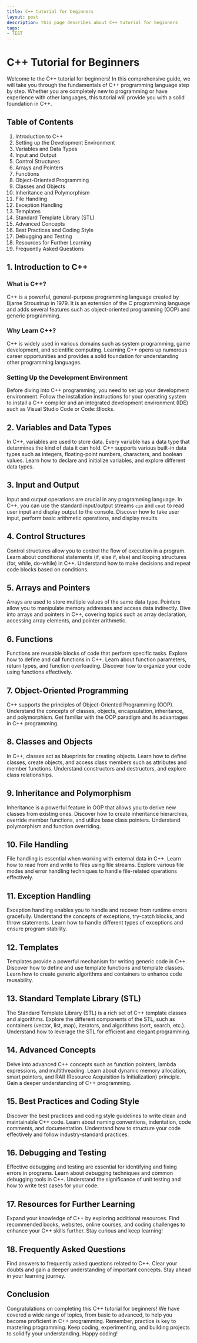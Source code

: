 ```yaml
---
title: C++ tutorial for beginners
layout: post
description: this page describes about C++ tutorial for beginners
tags:
- TEST
---
```

# C++ Tutorial for Beginners

Welcome to the C++ tutorial for beginners! In this comprehensive guide, we will take you through the fundamentals of C++ programming language step by step. Whether you are completely new to programming or have experience with other languages, this tutorial will provide you with a solid foundation in C++.

## Table of Contents

1. Introduction to C++
2. Setting up the Development Environment
3. Variables and Data Types
4. Input and Output
5. Control Structures
6. Arrays and Pointers
7. Functions
8. Object-Oriented Programming
9. Classes and Objects
10. Inheritance and Polymorphism
11. File Handling
12. Exception Handling
13. Templates
14. Standard Template Library (STL)
15. Advanced Concepts
16. Best Practices and Coding Style
17. Debugging and Testing
18. Resources for Further Learning
19. Frequently Asked Questions

## 1. Introduction to C++

### What is C++?

C++ is a powerful, general-purpose programming language created by Bjarne Stroustrup in 1979. It is an extension of the C programming language and adds several features such as object-oriented programming (OOP) and generic programming.

### Why Learn C++?

C++ is widely used in various domains such as system programming, game development, and scientific computing. Learning C++ opens up numerous career opportunities and provides a solid foundation for understanding other programming languages.

### Setting Up the Development Environment

Before diving into C++ programming, you need to set up your development environment. Follow the installation instructions for your operating system to install a C++ compiler and an integrated development environment (IDE) such as Visual Studio Code or Code::Blocks.

## 2. Variables and Data Types

In C++, variables are used to store data. Every variable has a data type that determines the kind of data it can hold. C++ supports various built-in data types such as integers, floating-point numbers, characters, and boolean values. Learn how to declare and initialize variables, and explore different data types.

## 3. Input and Output

Input and output operations are crucial in any programming language. In C++, you can use the standard input/output streams `cin` and `cout` to read user input and display output to the console. Discover how to take user input, perform basic arithmetic operations, and display results.

## 4. Control Structures

Control structures allow you to control the flow of execution in a program. Learn about conditional statements (if, else if, else) and looping structures (for, while, do-while) in C++. Understand how to make decisions and repeat code blocks based on conditions.

## 5. Arrays and Pointers

Arrays are used to store multiple values of the same data type. Pointers allow you to manipulate memory addresses and access data indirectly. Dive into arrays and pointers in C++, covering topics such as array declaration, accessing array elements, and pointer arithmetic.

## 6. Functions

Functions are reusable blocks of code that perform specific tasks. Explore how to define and call functions in C++. Learn about function parameters, return types, and function overloading. Discover how to organize your code using functions effectively.

## 7. Object-Oriented Programming

C++ supports the principles of Object-Oriented Programming (OOP). Understand the concepts of classes, objects, encapsulation, inheritance, and polymorphism. Get familiar with the OOP paradigm and its advantages in C++ programming.

## 8. Classes and Objects

In C++, classes act as blueprints for creating objects. Learn how to define classes, create objects, and access class members such as attributes and member functions. Understand constructors and destructors, and explore class relationships.

## 9. Inheritance and Polymorphism

Inheritance is a powerful feature in OOP that allows you to derive new classes from existing ones. Discover how to create inheritance hierarchies, override member functions, and utilize base class pointers. Understand polymorphism and function overriding.

## 10. File Handling

File handling is essential when working with external data in C++. Learn how to read from and write to files using file streams. Explore various file modes and error handling techniques to handle file-related operations effectively.

## 11. Exception Handling

Exception handling enables you to handle and recover from runtime errors gracefully. Understand the concepts of exceptions, try-catch blocks, and throw statements. Learn how to handle different types of exceptions and ensure program stability.

## 12. Templates

Templates provide a powerful mechanism for writing generic code in C++. Discover how to define and use template functions and template classes. Learn how to create generic algorithms and containers to enhance code reusability.

## 13. Standard Template Library (STL)

The Standard Template Library (STL) is a rich set of C++ template classes and algorithms. Explore the different components of the STL, such as containers (vector, list, map), iterators, and algorithms (sort, search, etc.). Understand how to leverage the STL for efficient and elegant programming.

## 14. Advanced Concepts

Delve into advanced C++ concepts such as function pointers, lambda expressions, and multithreading. Learn about dynamic memory allocation, smart pointers, and RAII (Resource Acquisition Is Initialization) principle. Gain a deeper understanding of C++ programming.

## 15. Best Practices and Coding Style

Discover the best practices and coding style guidelines to write clean and maintainable C++ code. Learn about naming conventions, indentation, code comments, and documentation. Understand how to structure your code effectively and follow industry-standard practices.

## 16. Debugging and Testing

Effective debugging and testing are essential for identifying and fixing errors in programs. Learn about debugging techniques and common debugging tools in C++. Understand the significance of unit testing and how to write test cases for your code.

## 17. Resources for Further Learning

Expand your knowledge of C++ by exploring additional resources. Find recommended books, websites, online courses, and coding challenges to enhance your C++ skills further. Stay curious and keep learning!

## 18. Frequently Asked Questions

Find answers to frequently asked questions related to C++. Clear your doubts and gain a deeper understanding of important concepts. Stay ahead in your learning journey.

## Conclusion

Congratulations on completing this C++ tutorial for beginners! We have covered a wide range of topics, from basic to advanced, to help you become proficient in C++ programming. Remember, practice is key to mastering programming. Keep coding, experimenting, and building projects to solidify your understanding. Happy coding!

